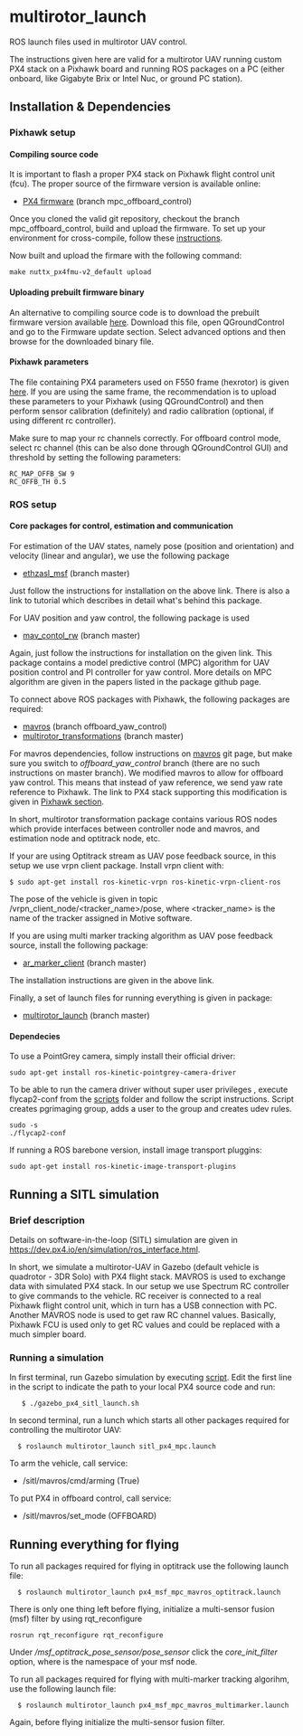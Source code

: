 # multirotor_launch
ROS launch files used in multirotor UAV control.

The instructions given here are valid for a multirotor UAV running custom PX4 stack on a Pixhawk board and running ROS packages on a PC (either onboard, like Gigabyte Brix or Intel Nuc, or ground PC station).

## Installation & Dependencies

### Pixhawk setup

#### Compiling source code
It is important to flash a proper PX4 stack on Pixhawk flight control unit (fcu). The proper source of the firmware version is available online:
  * [PX4 firmware](https://github.com/westpoint-robotics/Firmware/tree/mpc_offboard_control) (branch mpc_offboard_control)

Once you cloned the valid git repository, checkout the branch mpc_offboard_control, build and upload the firmware. To set up your environment for cross-compile, follow these [instructions](https://dev.px4.io/en/setup/dev_env_linux.html).

Now built and upload the firmare with the following command:
```
make nuttx_px4fmu-v2_default upload
```
#### Uploading prebuilt firmware binary
An alternative to compiling source code is to download the prebuilt firmware version available [here](https://www.dropbox.com/s/9whpzoaj7u21y1b/px4fmu-v2_offboard_yaw_control.px4?dl=0). Download this file, open QGroundControl and go to the Firmware update section. Select advanced options and then browse for the downloaded binary file.

#### Pixhawk parameters
The file containing PX4 parameters used on F550 frame (hexrotor) is given [here](https://github.com/westpoint-robotics/Firmware/blob/mpc_offboard_control/parameters/f550_mpc_offboard_control.params). If you are using the same frame, the recommendation is to upload these parameters to your Pixhawk (using QGroundControl) and then perform sensor calibration (definitely) and radio calibration (optional, if using different rc controller).

Make sure to map your rc channels correctly. For offboard control mode, select rc channel (this can be also done through QGroundControl GUI) and threshold by setting the following parameters:
```
RC_MAP_OFFB_SW 9 
RC_OFFB_TH 0.5
```

### ROS setup

#### Core packages for control, estimation and communication
For estimation of the UAV states, namely pose (position and orientation) and velocity (linear and angular), we use the following package 
  * [ethzasl_msf](https://github.com/westpoint-robotics/ethzasl_msf) (branch master)
 
Just follow the instructions for installation on the above link. There is also a link to tutorial which describes in detail what's behind this package.

For UAV position and yaw control, the following package is used
  * [mav_contol_rw](https://github.com/westpoint-robotics/mav_control_rw) (branch master)

Again, just follow the instructions for installation on the given link. This package contains a model predictive control (MPC) algorithm for UAV position control and PI controller for yaw control. More details on MPC algorithm are given in the papers listed in the package github page.

To connect above ROS packages with Pixhawk, the following packages are required:
  * [mavros](https://github.com/westpoint-robotics/mavros) (branch offboard_yaw_control)
  * [multirotor_transformations](https://github.com/westpoint-robotics/multirotor_transformations) (branch master)

For mavros dependencies, follow instructions on [mavros](https://github.com/westpoint-robotics/mavros) git page, but make sure you switch to *offboard_yaw_control* branch (there are no such instructions on master branch). We modified mavros to allow for offboard yaw control. This means that instead of yaw reference, we send yaw rate reference to Pixhawk. The link to PX4 stack supporting this modification is given in [Pixhawk section](#pixhawk-setup).

In short, multirotor transformation package contains various ROS nodes which provide interfaces between controller node and mavros, and estimation node and optitrack node, etc.

If your are using Optitrack stream as UAV pose feedback source, in this setup we use vrpn client package. Install vrpn client with:
```
$ sudo apt-get install ros-kinetic-vrpn ros-kinetic-vrpn-client-ros
```
The pose of the vehicle is given in topic /vrpn_client_node/<tracker_name>/pose, where <tracker_name> is the name of the tracker assigned in Motive software.

If you are using multi marker tracking algorithm as UAV pose feedback source, install the following package:

  * [ar_marker_client](https://github.com/westpoint-robotics/ar_marker_client) (branch master)

The installation instructions are given in the above link.

Finally, a set of launch files for running everything is given in package:

  * [multirotor_launch](https://github.com/westpoint-robotics/multirotor_launch) (branch master)

#### Dependecies
To use a PointGrey camera, simply install their official driver:
```
sudo apt-get install ros-kinetic-pointgrey-camera-driver
```
To be able to run the camera driver without super user privileges , execute flycap2-conf from the [scripts](scripts) folder and follow the script instructions. Script creates pgrimaging group, adds a user to the group and creates udev rules.
```
sudo -s
./flycap2-conf
```
If running a ROS barebone version, install image transport pluggins:
```
sudo apt-get install ros-kinetic-image-transport-plugins
```

## Running a SITL simulation

### Brief description
Details on software-in-the-loop (SITL) simulation are given in https://dev.px4.io/en/simulation/ros_interface.html. 

In short, we simulate a multirotor-UAV in Gazebo (default vehicle is quadrotor - 3DR Solo) with PX4 flight stack. MAVROS is used to exchange data with simulated PX4 stack. In our setup we use Spectrum RC controller to give commands to the vehicle. RC receiver is connected to a real Pixhawk flight control unit, which in turn has a USB connection with PC. Another MAVROS node is used to get raw RC channel values. Basically, Pixhawk FCU is used only to get RC values and could be replaced with a much simpler board.

### Running a simulation
In first terminal, run Gazebo simulation by executing [script](https://github.com/westpoint-robotics/multirotor_launch/blob/master/scripts/gazebo_px4_sitl_launch.sh). Edit the first line in the script to indicate the path to your local PX4 source code and run:
```
   $ ./gazebo_px4_sitl_launch.sh 
```
In second terminal, run a lunch which starts all other packages required for controlling the multirotor UAV:
```
  $ roslaunch multirotor_launch sitl_px4_mpc.launch
```
To arm the vehicle, call service:
  * /sitl/mavros/cmd/arming (True)

To put PX4 in offboard control, call service:
  * /sitl/mavros/set_mode (OFFBOARD)

## Running everything for flying
To run all packages required for flying in optitrack use the following launch file:
```  
  $ roslaunch multirotor_launch px4_msf_mpc_mavros_optitrack.launch 
```
There is only one thing left before flying, initialize a multi-sensor fusion (msf) filter by using rqt_reconfigure
```
rosrun rqt_reconfigure rqt_reconfigure
```
Under *<namespace>/msf_optitrack_pose_sensor/pose_sensor* click the *core_init_filter* option, where <namespace> is the namespace of your msf node.

To run all packages required for flying with multi-marker tracking algorihm, use the following launch file:
```
  $ roslaunch multirotor_launch px4_msf_mpc_mavros_multimarker.launch
```
Again, before flying initialize the multi-sensor fusion filter.
